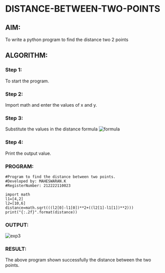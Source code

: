 # DISTANCE-BETWEEN-TWO-POINTS

## AIM:
To write a python program to find the distance two 2 points
## ALGORITHM:
### Step 1: 
To start the program.
### Step 2: 
Import math and enter the values of x and y.
### Step 3: 
Substitute the values in the distance formula  ![formula](/formula.jpg)
### Step 4: 
Print the output value.
### PROGRAM: 
```
#Program to find the distance between two points.
#Developed by: MAHESWARAN.K
#RegisterNumber: 212222110023

import math
l1=[4,2]
l2=[10,6]
distance=math.sqrt(((l2[0]-l1[0])**2+((l2[1]-l1[1])**2)))
print("{:.2f}".format(distance))
```

### OUTPUT:
![exp3](https://user-images.githubusercontent.com/119478181/225822845-9c2e1d76-2ea7-4307-8412-1a8f3ca80c2a.png)

### RESULT:
The above program shown successfully the distance between the two points.
